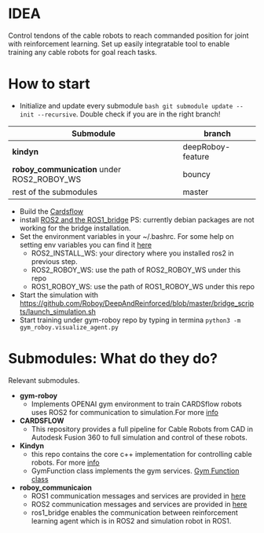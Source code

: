 # IDEA
Control tendons of the cable robots to reach commanded position for joint with reinforcement learning. Set up easily integratable tool to enable training any cable robots for goal reach tasks. 

# How to start
- Initialize and update every submodule ```bash git submodule update --init --recursive```.
Double check if you are in the right branch!

Submodule | branch
------------ | -------------
**kindyn** | deepRoboy-feature
**roboy_communication** under ROS2_ROBOY_WS | bouncy
rest of the submodules | master

- Build the [Cardsflow](https://cardsflow.readthedocs.io/en/latest/Usage/0_installation.html)
- install [ROS2 and the ROS1_bridge](https://github.com/Roboy/deep_roboy_contol/tree/66feaca04e8d9f07e15265f782a9962f1420f5e6/simple_robot_state_subscriber)
PS: currently debian packages are not working for the bridge installation.
- Set the environment variables in your ~/.bashrc. For some help on setting env variables you can find it [here](https://help.ubuntu.com/community/EnvironmentVariables)
    - ROS2_INSTALL_WS: your directory where you installed ros2 in previous step.
    - ROS2_ROBOY_WS: use the path of ROS2_ROBOY_WS under this repo
    - ROS1_ROBOY_WS: use the path of ROS1_ROBOY_WS under this repo
- Start the simulation with https://github.com/Roboy/DeepAndReinforced/blob/master/bridge_scripts/launch_simulation.sh
- Start training under gym-roboy repo by typing in termina `python3 -m gym_roboy.visualize_agent.py`

# Submodules: What do they do?
  Relevant submodules.
  - **gym-roboy**
    - Implements OPENAI gym environment to train CARDSflow robots uses ROS2 for communication to simulation.For more [info](https://github.com/Roboy/gym-roboy)
  - **CARDSFLOW**
    - This repository provides a full pipeline for Cable Robots from CAD in Autodesk Fusion 360 to full simulation and control of these robots.
  - **Kindyn**
    - this repo contains the core c++ implementation for controlling cable robots. For more [info](https://github.com/CARDSflow/kindyn/tree/deepRoboy-feature)
    - GymFunction class implements the gym services. [Gym Function class](https://github.com/CARDSflow/kindyn/blob/generalizationGym/src/gymFunctions.cpp)
  - **roboy_communicaion**
    - ROS1 communication messages and services are provided in [here](https://github.com/Roboy/roboy_communication/tree/master)
    - ROS2 communication messages and services are provided in [here](https://github.com/Roboy/roboy_communication/tree/bouncy)
    - ros1_bridge enables the communication between reinforcement learning agent which is in ROS2 and simulation robot in ROS1.
  
